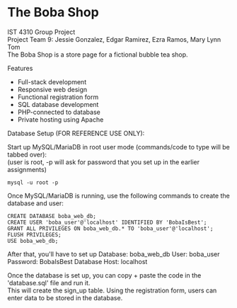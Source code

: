 # The Boba Shop

IST 4310 Group Project\
Project Team 9: Jessie Gonzalez, Edgar Ramirez, Ezra Ramos, Mary Lynn Tom\
The Boba Shop is a store page for a fictional bubble tea shop.

Features
* Full-stack development
* Responsive web design
* Functional registration form
* SQL database development
* PHP-connected to database
* Private hosting using Apache

Database Setup (FOR REFERENCE USE ONLY):

Start up MySQL/MariaDB in root user mode (commands/code to type will be tabbed over):\
(user is root, -p will ask for password that you set up in the earlier assignments)

	mysql -u root -p

Once MySQL/MariaDB is running, use the following commands to create the database and user:

	CREATE DATABASE boba_web_db;
	CREATE USER 'boba_user'@'localhost' IDENTIFIED BY 'BobaIsBest';
	GRANT ALL PRIVILEGES ON boba_web_db.* TO 'boba_user'@'localhost';
	FLUSH PRIVILEGES;
	USE boba_web_db;

After that, you'll have to set up
Database: boba_web_db
User: boba_user
Password: BobaIsBest
Database Host: localhost

Once the database is set up, you can copy + paste the code in the 'database.sql' file and run it.\
This will create the sign_up table. Using the registration form, users can enter data to be stored in the database.